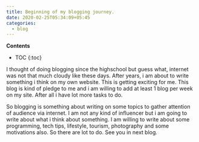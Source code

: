 ```yaml
---
title: Beginning of my blogging journey.
date: 2020-02-25T05:34:09+05:45
categories:
  - blog
---
```

**Contents**
* TOC
{:toc}

<p>I thought of doing blogging since the highschool but guess what, internet was not that much cloudy like these days. After years, i am about to write something i think on my own website. This is getting exciting for me. This blog is kind of pledge to me and i am willing to add at least 1 blog per week on my site. After all i have lot more tasks to do. </p>
<!-- /wp:paragraph -->

<!-- wp:paragraph -->
<p>So blogging is something about writing on some topics to gather attention of audience via internet. I am not any kind of influencer but i am going to write about what i think about something. I am willing to write about some programming, tech tips, lifestyle, tourism, photography and some motivations also. So there are lot to do. See you in next blog.</p>
<!-- /wp:paragraph -->